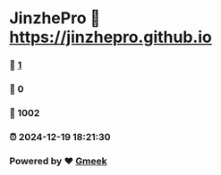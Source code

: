 # JinzhePro :link: https://jinzhepro.github.io 
### :page_facing_up: [1](https://jinzhepro.github.io/tag.html) 
### :speech_balloon: 0 
### :hibiscus: 1002 
### :alarm_clock: 2024-12-19 18:21:30 
### Powered by :heart: [Gmeek](https://github.com/Meekdai/Gmeek)
